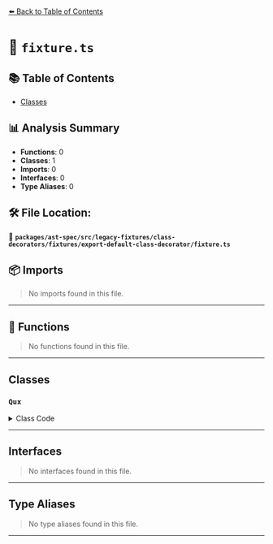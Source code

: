 [⬅️ Back to Table of Contents](../../../../../../../index.md)

# 📄 `fixture.ts`

## 📚 Table of Contents

- [Classes](#classes)

## 📊 Analysis Summary

- **Functions**: 0
- **Classes**: 1
- **Imports**: 0
- **Interfaces**: 0
- **Type Aliases**: 0

## 🛠️ File Location:
📂 **`packages/ast-spec/src/legacy-fixtures/class-decorators/fixtures/export-default-class-decorator/fixture.ts`**

## 📦 Imports

> No imports found in this file.


---

## 🔧 Functions

> No functions found in this file.


---

## Classes

### `Qux`

<details><summary>Class Code</summary>

```ts
@sealed
export default class Qux {}
```
</details>


---

## Interfaces

> No interfaces found in this file.


---

## Type Aliases

> No type aliases found in this file.


---